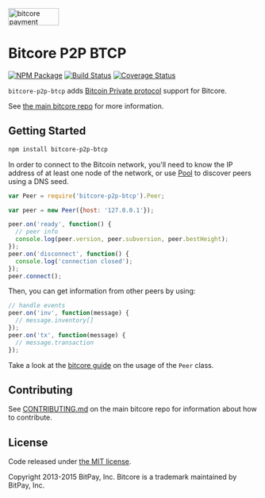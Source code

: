 <img src="http://bitcore.io/css/images/bitcore-p2p.svg" alt="bitcore payment protocol" height="35" width="102">

Bitcore P2P BTCP
=======

[![NPM Package](https://img.shields.io/npm/v/bitcore-p2p.svg?style=flat-square)](https://www.npmjs.org/package/bitcore-p2p)
[![Build Status](https://img.shields.io/travis/bitpay/bitcore-p2p.svg?branch=master&style=flat-square)](https://travis-ci.org/bitpay/bitcore-p2p)
[![Coverage Status](https://img.shields.io/coveralls/bitpay/bitcore-p2p.svg?style=flat-square)](https://coveralls.io/r/bitpay/bitcore-p2p?branch=master)

`bitcore-p2p-btcp` adds [Bitcoin Private protocol](https://en.bitcoin.it/wiki/Protocol_documentation) support for Bitcore.

See [the main bitcore repo](https://github.com/bitpay/bitcore) for more information.

## Getting Started

```sh
npm install bitcore-p2p-btcp
```
In order to connect to the Bitcoin network, you'll need to know the IP address of at least one node of the network, or use [Pool](/docs/pool.md) to discover peers using a DNS seed.

```javascript
var Peer = require('bitcore-p2p-btcp').Peer;

var peer = new Peer({host: '127.0.0.1'});

peer.on('ready', function() {
  // peer info
  console.log(peer.version, peer.subversion, peer.bestHeight);
});
peer.on('disconnect', function() {
  console.log('connection closed');
});
peer.connect();
```

Then, you can get information from other peers by using:

```javascript
// handle events
peer.on('inv', function(message) {
  // message.inventory[]
});
peer.on('tx', function(message) {
  // message.transaction
});
```

Take a look at the [bitcore guide](http://bitcore.io/guide/peer.html) on the usage of the `Peer` class.

## Contributing

See [CONTRIBUTING.md](https://github.com/bitpay/bitcore/blob/master/CONTRIBUTING.md) on the main bitcore repo for information about how to contribute.

## License

Code released under [the MIT license](https://github.com/bitpay/bitcore/blob/master/LICENSE).

Copyright 2013-2015 BitPay, Inc. Bitcore is a trademark maintained by BitPay, Inc.
